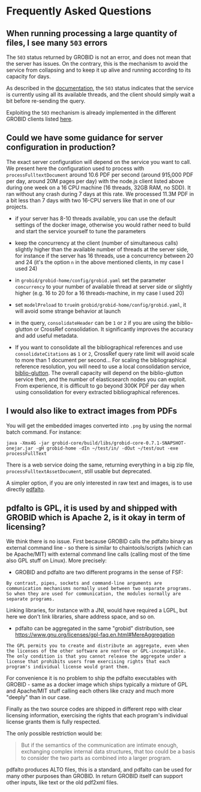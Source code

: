 <h1>Frequently Asked Questions</h1>


## When running processing a large quantity of files, I see many `503` errors

The `503` status returned by GROBID is not an error, and does not mean that the server has issues. On the contrary, this is the mechanism to avoid the service from collapsing and to keep it up alive and running according to its capacity for days.

As described in the [documentation](Grobid-service.md#apiprocessfulltextdocument), the `503` status indicates that the service is currently using all its available threads, and the client should simply wait a bit before re-sending the query.

Exploiting the `503` mechanism is already implemented in the different GROBID clients listed [here](Grobid-service.md#Clients-for-GROBID-Web-Services).

## Could we have some guidance for server configuration in production?

The exact server configuration will depend on the service you want to call. We present here the configuration used to process with `processFulltextDocument` around 10.6 PDF per second (around 915,000 PDF per day, around 20M pages per day) with the node.js client listed above during one week on a 16 CPU machine (16 threads, 32GB RAM, no SDD). It ran without any crash during 7 days at this rate. We processed 11.3M PDF in a bit less than 7 days with two 16-CPU servers like that in one of our projects. 

- if your server has 8-10 threads available, you can use the default settings of the docker image, otherwise you would rather need to build and start the service yourself to tune the parameters

- keep the concurrency at the client (number of simultaneous calls) slightly higher than the available number of threads at the server side, for instance if the server has 16 threads, use a concurrency between 20 and 24 (it's the option `n` in the above mentioned clients, in my case I used 24)

- in `grobid/grobid-home/config/grobid.yaml` set the parameter `concurrency` to your number of available thread at server side or slightly higher (e.g. 16 to 20 for a 16 threads-machine, in my case I used 20)

- set `modelPreload` to `true`in `grobid/grobid-home/config/grobid.yaml`, it will avoid some strange behavior at launch 

- in the query, `consolidateHeader` can be `1`  or `2` if you are using the biblio-glutton or CrossRef consolidation. It significantly improves the accuracy and add useful metadata.

- If you want to consolidate all the bibliographical references and use `consolidateCitations` as `1` or `2`, CrossRef query rate limit will avoid scale to more than 1 document per second... For scaling the bibliographical reference resolution, you will need to use a local consolidation service, [biblio-glutton](https://github.com/kermitt2/biblio-glutton). The overall capacity will depend on the biblio-glutton service then, and the number of elasticsearch nodes you can exploit. From experience, it is difficult to go beyond 300K PDF per day when using consolidation for every extracted bibliographical references. 

## I would also like to extract images from PDFs

You will get the embedded images converted into `.png` by using the normal batch command. For instance:

```console
java -Xmx4G -jar grobid-core/build/libs/grobid-core-0.7.1-SNAPSHOT-onejar.jar -gH grobid-home -dIn ~/test/in/ -dOut ~/test/out -exe processFullText 
```

There is a web service doing the same, returning everything in a big zip file, `processFulltextAssetDocument`, still usable but deprecated.

A simpler option, if you are only interested in raw text and images, is to use directly [pdfalto](https://github.com/kermitt2/pdfalto).


## pdfalto is GPL, it is used by and shipped with GROBID which is Apache 2, is it okay in term of licensing?

We think there is no issue. First because GROBID calls the pdfalto binary as external command line - so there is similar to chaintools/scripts (which can be Apache/MIT) with external command line calls (calling most of the time also GPL stuff on Linux). More precisely:

- GROBID and pdfalto are two different programs in the sense of FSF: 

```
By contrast, pipes, sockets and command-line arguments are communication mechanisms normally used between two separate programs. So when they are used for communication, the modules normally are separate programs. 
```

Linking libraries, for instance with a JNI, would have required a LGPL, but here we don't link libraries, share address space, and so on. 

- pdfalto can be aggregated in the same "grobid" distribution, see 
https://www.gnu.org/licenses/gpl-faq.en.html#MereAggregation

```
The GPL permits you to create and distribute an aggregate, even when the licenses of the other software are nonfree or GPL-incompatible. The only condition is that you cannot release the aggregate under a license that prohibits users from exercising rights that each program's individual license would grant them.
```

For convenience it is no problem to ship the pdfalto executables with GROBID - same as a docker image which ships typically a mixture of GPL and Apache/MIT stuff calling each others like crazy and much more "deeply" than in our case.

Finally as the two source codes are shipped in different repo with clear licensing information, exercising the rights that each program's individual license grants them is fully respected.

The only possible restriction would be:

>  But if the semantics of the communication are intimate enough, exchanging complex internal data structures, that too could be a basis to consider the two parts as combined into a larger program.

pdfalto produces ALTO files, this is a standard, and pdfalto can be used for many other purposes than GROBID. In return GROBID itself can support other inputs, like text or the old pdf2xml files. 

